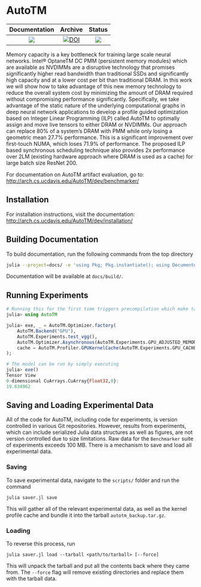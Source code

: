 # AutoTM

| **Documentation** | **Archive** | **Status** |
|:---:|:---:|:---:|
[![][docs-latest-img]][docs-latest-url] | [![DOI](https://zenodo.org/badge/200740567.svg)](https://zenodo.org/badge/latestdoi/200740567) | [![][travis-img]][travis-url] |

Memory capacity is a key bottleneck for training large scale neural networks. 
Intel® OptaneTM DC PMM (persistent memory modules) which are available as NVDIMMs are a disruptive technology that promises significantly higher read bandwidth than traditional SSDs and significantly high capacity and at a lower cost per bit than traditional DRAM. 
In this work we will show how to take advantage of this new memory technology to reduce the overall system cost by minimizing the amount of DRAM required without compromising performance significantly. 
Specifically, we take advantage of the static nature of the underlying computational graphs in deep neural network applications to develop a profile guided optimization based on Integer Linear Programming (ILP) called AutoTM to optimally assign and move live tensors to either DRAM or NVDIMMs. 
Our approach can replace 80% of a system’s DRAM with PMM while only losing a geometric mean 27.7% performance. 
This is a significant improvement over first-touch NUMA, which loses 71.9% of performance. 
The proposed ILP based synchronous scheduling technique also provides 2x performance over 2LM (existing hardware approach where DRAM is used as a cache) for large batch size ResNet 200.

For documentation on AutoTM artifact evaluation, go to: http://arch.cs.ucdavis.edu/AutoTM/dev/benchmarker/

## Installation

For installation instructions, visit the documentation: http://arch.cs.ucdavis.edu/AutoTM/dev/installation/

## Building Documentation

To build documentation, run the following commands from the top directory
```sh
julia --project=docs/ -e 'using Pkg; Pkg.instantiate(); using Documenter; include("docs/make.jl")'
```
Documentation will be available at `docs/build/`.

## Running Experiments

```julia
# Running this for the first time triggers precompilation which make take a couple minutes
julia> using AutoTM

julia> exe, _ = AutoTM.Optimizer.factory(
    AutoTM.Backend("GPU"),
    AutoTM.Experiments.test_vgg(),
    AutoTM.Optimizer.Asynchronous(AutoTM.Experiments.GPU_ADJUSTED_MEMORY);
    cache = AutoTM.Profiler.GPUKernelCache(AutoTM.Experiments.GPU_CACHE)
);

# The model can be run by simply executing
julia> exe()
Tensor View
0-dimensional CuArrays.CuArray{Float32,0}:
19.634962
```

## Saving and Loading Experimental Data

All of the code for AutoTM, including code for experiments, is version controlled in various Git repositories.
However, results from experiments, which can include serialized Julia data structures as well as figures, are not version controlled due to size limitations.
Raw data for the `Benchmarker` suite of experiments exceeds 100 MB.
There is a mechanism to save and load all experimental data.

### Saving

To save experimental data, navigate to the `scripts/` folder and run the command
```
julia saver.jl save
```
This will gather all of the relevant experimental data, as well as the kernel profile cache and bundle it into the tarball `autotm_backup.tar.gz`.

### Loading
To reverse this process, run
```
julia saver.jl load --tarball <path/to/tarball> [--force]
```
This will unpack the tarball and put all the contents back where they came from.
The `--force` flag will remove existing directories and replace them with the tarball data.


[docs-latest-img]: https://img.shields.io/badge/docs-latest-blue.svg
[docs-latest-url]: http://arch.cs.ucdavis.edu/AutoTM/dev/

[travis-img]: https://travis-ci.org/darchr/AutoTM.svg?branch=master
[travis-url]: https://travis-ci.org/darchr/AutoTM

